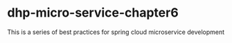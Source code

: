 # dhp-micro-service-chapter6
This is a series of best practices for spring cloud microservice development
